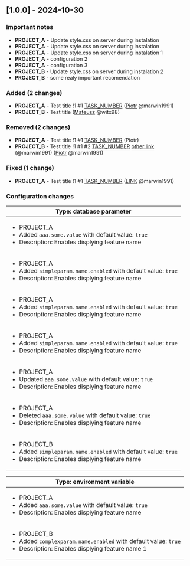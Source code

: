 <!-- @formatter:off -->
<!-- noinspection -->
<!-- Prevents auto format, for JetBrains IDE File > Settings > Editor > Code Style (Formatter Tab) > Turn formatter on/off with markers in code comments  -->

<!-- This file is automatically generate by logchange tool 🌳 🪓 => 🪵 -->
<!-- Visit https://github.com/logchange/logchange and leave a star 🌟 -->
<!-- !!! ⚠️ DO NOT MODIFY THIS FILE, YOUR CHANGES WILL BE LOST ⚠️ !!! -->


[1.0.0] - 2024-10-30
--------------------

### Important notes

- **PROJECT_A** - Update style.css on server during instalation
- **PROJECT_A** - Update style.css on server during instalation
- **PROJECT_A** - Update style.css on server during instalation 1
- **PROJECT_A** - configuration 2
- **PROJECT_A** - configuration 3
- **PROJECT_B** - Update style.css on server during instalation 2
- **PROJECT_B** - some realy important recomendation

### Added (2 changes)

- **PROJECT_A** - Test title !1 #1 [TASK_NUMBER](https://www.google.pl) ([Piotr](https://github.com/marwin1991) @marwin1991)
- **PROJECT_B** - Test title ([Mateusz](https://github.com/witx98) @witx98)

### Removed (2 changes)

- **PROJECT_A** - Test title !1 #1 [TASK_NUMBER](https://www.google.pl) (Piotr)
- **PROJECT_B** - Test title !1 #1 #2 [TASK_NUMBER](https://www.google.pl) [other link](https://www.google.pl) (@marwin1991) ([Piotr](https://github.com/marwin1991) @marwin1991)

### Fixed (1 change)

- **PROJECT_A** - Test title !1 #1 [TASK_NUMBER](https://www.google.pl) ([LINK](https://github.com/marwin1991) @marwin1991)

### Configuration changes

| Type: database parameter                                                                                                                            |
| --------------------------------------------------------------------------------------------------------------------------------------------------- |
| <ul><li>PROJECT_A</li><li>Added `aaa.some.value` with default value: `true`</li><li>Description: Enables displying feature name</li></ul>           |
| <ul><li>PROJECT_A</li><li>Added `simpleparam.name.enabled` with default value: `true`</li><li>Description: Enables displying feature name</li></ul> |
| <ul><li>PROJECT_A</li><li>Added `simpleparam.name.enabled` with default value: `true`</li><li>Description: Enables displying feature name</li></ul> |
| <ul><li>PROJECT_A</li><li>Added `simpleparam.name.enabled` with default value: `true`</li><li>Description: Enables displying feature name</li></ul> |
| <ul><li>PROJECT_A</li><li>Updated `aaa.some.value` with default value: `true`</li><li>Description: Enables displying feature name</li></ul>         |
| <ul><li>PROJECT_A</li><li>Deleted `aaa.some.value` with default value: `true`</li><li>Description: Enables displying feature name</li></ul>         |
| <ul><li>PROJECT_B</li><li>Added `simpleparam.name.enabled` with default value: `true`</li><li>Description: Enables displying feature name</li></ul> |

| Type: environment variable                                                                                                                             |
| ------------------------------------------------------------------------------------------------------------------------------------------------------ |
| <ul><li>PROJECT_A</li><li>Added `aaa.some.value` with default value: `true`</li><li>Description: Enables displying feature name</li></ul>              |
| <ul><li>PROJECT_B</li><li>Added `complexparam.name.enabled` with default value: `true`</li><li>Description: Enables displying feature name 1</li></ul> |


